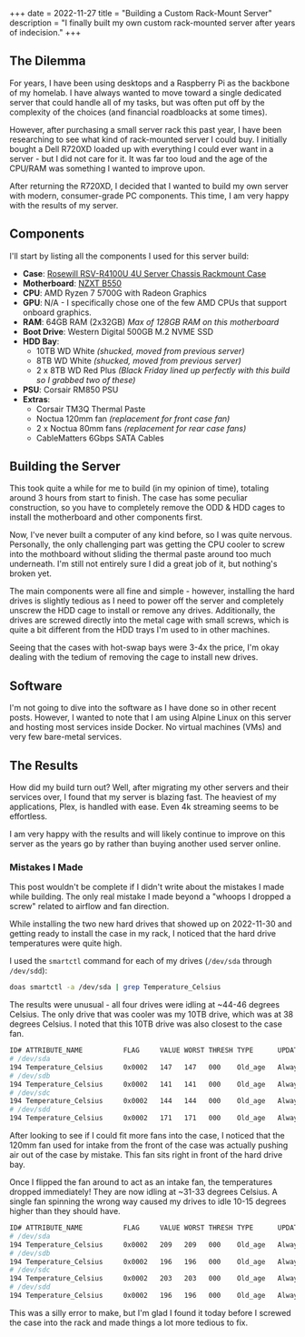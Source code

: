+++
date = 2022-11-27
title = "Building a Custom Rack-Mount Server"
description = "I finally built my own custom rack-mounted server after years of indecision."
+++

## The Dilemma

For years, I have been using desktops and a Raspberry Pi as the backbone of my 
homelab. I have always wanted to move toward a single dedicated server that 
could handle all of my tasks, but was often put off by the complexity of the 
choices (and financial roadbloacks at some times).

However, after purchasing a small server rack this past year, I have been 
researching to see what kind of rack-mounted server I could buy. I initially 
bought a Dell R720XD loaded up with everything I could ever want in a server - 
but I did not care for it. It was far too loud and the age of the CPU/RAM was 
something I wanted to improve upon.

After returning the R720XD, I decided that I wanted to build my own server with 
modern, consumer-grade PC components. This time, I am very happy with the 
results of my server.

## Components

I'll start by listing all the components I used for this server build:

- **Case**: [Rosewill RSV-R4100U 4U Server Chassis Rackmount 
Case](https://www.rosewill.com/rosewill-rsv-r4100u-black/p/9SIA072GJ92825)
- **Motherboard**: [NZXT B550](https://nzxt.com/product/n7-b550)
- **CPU**: AMD Ryzen 7 5700G with Radeon Graphics
- **GPU**: N/A - I specifically chose one of the few AMD CPUs that support 
onboard graphics.
- **RAM**: 64GB RAM (2x32GB) _Max of 128GB RAM on this motherboard_
- **Boot Drive**: Western Digital 500GB M.2 NVME SSD
- **HDD Bay**:
  - 10TB WD White _(shucked, moved from previous server)_
  - 8TB WD White _(shucked, moved from previous server)_
  - 2 x 8TB WD Red Plus _(Black Friday lined up perfectly with this build so I 
  grabbed two of these)_
- **PSU**: Corsair RM850 PSU
- **Extras**:
  - Corsair TM3Q Thermal Paste
  - Noctua 120mm fan _(replacement for front case fan)_
  - 2 x Noctua 80mm fans _(replacement for rear case fans)_
  - CableMatters 6Gbps SATA Cables

## Building the Server

This took quite a while for me to build (in my opinion of time), totaling 
around 3 hours from start to finish. The case has some peculiar construction, so 
you have to completely remove the ODD & HDD cages to install the motherboard and 
other components first.

Now, I've never built a computer of any kind before, so I was quite 
nervous. Personally, the only challenging part was getting the CPU cooler to 
screw into the mothboard without sliding the thermal paste around too much 
underneath. I'm still not entirely sure I did a great job of it, but nothing's 
broken yet.

The main components were all fine and simple - however, installing the hard 
drives is slightly tedious as I need to power off the server and completely 
unscrew the HDD cage to install or remove any drives. Additionally, the drives 
are screwed directly into the metal cage with small screws, which is quite a bit 
different from the HDD trays I'm used to in other machines.

Seeing that the cases with hot-swap bays were 3-4x the price, I'm okay dealing 
with the tedium of removing the cage to install new drives.

## Software

I'm not going to dive into the software as I have done so in other recent posts. 
However, I wanted to note that I am using Alpine Linux on this server and 
hosting most services inside Docker. No virtual machines (VMs) and very few 
bare-metal services.

## The Results

How did my build turn out? Well, after migrating my other servers and their 
services over, I found that my server is blazing fast. The heaviest of my 
applications, Plex, is handled with ease. Even 4k streaming seems to be 
effortless.

I am very happy with the results and will likely continue to improve on this 
server as the years go by rather than buying another used server online.

### Mistakes I Made

This post wouldn't be complete if I didn't write about the mistakes I made while 
building. The only real mistake I made beyond a "whoops I dropped a screw" 
related to airflow and fan direction.

While installing the two new hard drives that showed up on 2022-11-30 and 
getting ready to install the case in my rack, I noticed that the hard drive 
temperatures were quite high.

I used the `smartctl` command for each of my drives (`/dev/sda` through 
`/dev/sdd`):

```sh
doas smartctl -a /dev/sda | grep Temperature_Celsius
```

The results were unusual - all four drives were idling at ~44-46 degrees 
Celsius. The only drive that was cooler was my 10TB drive, which was at 38 
degrees Celsius. I noted that this 10TB drive was also closest to the case fan.

```sh
ID# ATTRIBUTE_NAME          FLAG     VALUE WORST THRESH TYPE      UPDATED  WHEN_FAILED RAW_VALUE
# /dev/sda
194 Temperature_Celsius     0x0002   147   147   000    Old_age   Always       -       44 (Min/Max 22/46)
# /dev/sdb
194 Temperature_Celsius     0x0002   141   141   000    Old_age   Always       -       46 (Min/Max 21/48)
# /dev/sdc
194 Temperature_Celsius     0x0002   144   144   000    Old_age   Always       -       45 (Min/Max 19/61)
# /dev/sdd
194 Temperature_Celsius     0x0002   171   171   000    Old_age   Always       -       38 (Min/Max 14/56)
```

After looking to see if I could fit more fans into the case, I noticed that the 
120mm fan used for intake from the front of the case was actually pushing air 
out of the case by mistake. This fan sits right in front of the hard drive bay.

Once I flipped the fan around to act as an intake fan, the temperatures dropped 
immediately! They are now idling at ~31-33 degrees Celsius. A single fan 
spinning the wrong way caused my drives to idle 10-15 degrees higher than they 
should have.

```sh
ID# ATTRIBUTE_NAME          FLAG     VALUE WORST THRESH TYPE      UPDATED  WHEN_FAILED RAW_VALUE
# /dev/sda
194 Temperature_Celsius     0x0002   209   209   000    Old_age   Always       -       31 (Min/Max 14/56)
# /dev/sdb
194 Temperature_Celsius     0x0002   196   196   000    Old_age   Always       -       33 (Min/Max 19/61)
# /dev/sdc
194 Temperature_Celsius     0x0002   203   203   000    Old_age   Always       -       32 (Min/Max 21/48)
# /dev/sdd
194 Temperature_Celsius     0x0002   196   196   000    Old_age   Always       -       33 (Min/Max 22/46)
```

This was a silly error to make, but I'm glad I found it today before I screwed 
the case into the rack and made things a lot more tedious to fix.
